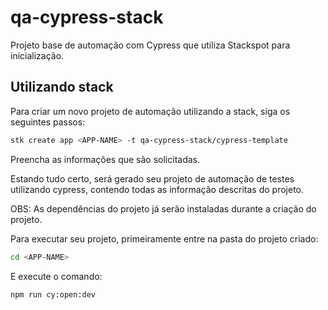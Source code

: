 # qa-cypress-stack
Projeto base de automação com Cypress que utiliza Stackspot para inicialização.

## Utilizando stack

Para criar um novo projeto de automação utilizando a stack, siga os seguintes passos: 

```bash
stk create app <APP-NAME> -t qa-cypress-stack/cypress-template
```

Preencha as informações que são solicitadas.

Estando tudo certo, será gerado seu projeto de automação de testes utilizando cypress, contendo todas as informação descritas do projeto.

OBS: As dependências do projeto já serão instaladas durante a criação do projeto.

Para executar seu projeto, primeiramente entre na pasta do projeto criado:
```bash
cd <APP-NAME>
```

E execute o comando:
```bash
npm run cy:open:dev
```

